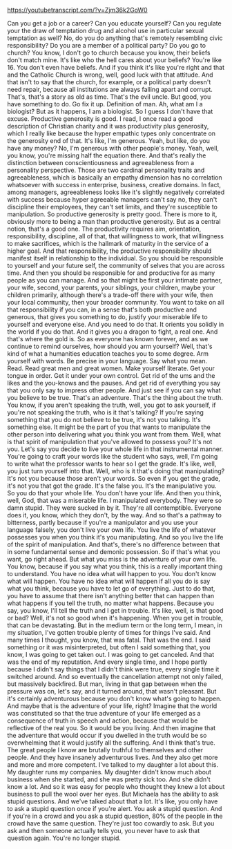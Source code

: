 https://youtubetranscript.com/?v=Zjm36k2GoW0

 Can you get a job or a career? Can you educate yourself? Can you regulate your the draw of temptation drug and alcohol use in particular sexual temptation as well? No, do you do anything that's remotely resembling civic responsibility? Do you are a member of a political party? Do you go to church? You know, I don't go to church because you know, their beliefs don't match mine. It's like who the hell cares about your beliefs? You're like 16. You don't even have beliefs. And if you think it's like you're right and that and the Catholic Church is wrong, well, good luck with that attitude. And that isn't to say that the church, for example, or a political party doesn't need repair, because all institutions are always falling apart and corrupt. That's, that's a story as old as time. That's the evil uncle. But good, you have something to do. Go fix it up. Definition of man. Ah, what am I a biologist? But as it happens, I am a biologist. So I guess I don't have that excuse. Productive generosity is good. I read, I once read a good description of Christian charity and it was productivity plus generosity, which I really like because the hyper empathic types only concentrate on the generosity end of that. It's like, I'm generous. Yeah, but like, do you have any money? No, I'm generous with other people's money. Yeah, well, you know, you're missing half the equation there. And that's really the distinction between conscientiousness and agreeableness from a personality perspective. Those are two cardinal personality traits and agreeableness, which is basically an empathy dimension has no correlation whatsoever with success in enterprise, business, creative domains. In fact, among managers, agreeableness looks like it's slightly negatively correlated with success because hyper agreeable managers can't say no, they can't discipline their employees, they can't set limits, and they're susceptible to manipulation. So productive generosity is pretty good. There is more to it, obviously more to being a man than productive generosity. But as a central notion, that's a good one. The productivity requires aim, orientation, responsibility, discipline, all of that, that willingness to work, that willingness to make sacrifices, which is the hallmark of maturity in the service of a higher goal. And that responsibility, the productive responsibility should manifest itself in relationship to the individual. So you should be responsible to yourself and your future self, the community of selves that you are across time. And then you should be responsible for and productive for as many people as you can manage. And so that might be first your intimate partner, your wife, second, your parents, your siblings, your children, maybe your children primarily, although there's a trade-off there with your wife, then your local community, then your broader community. You want to take on all that responsibility if you can, in a sense that's both productive and generous, that gives you something to do, justify your miserable life to yourself and everyone else. And you need to do that. It orients you solidly in the world if you do that. And it gives you a dragon to fight, a real one. And that's where the gold is. So as everyone has known forever, and as we continue to remind ourselves, how should you arm yourself? Well, that's kind of what a humanities education teaches you to some degree. Arm yourself with words. Be precise in your language. Say what you mean. Read. Read great men and great women. Make yourself literate. Get your tongue in order. Get it under your own control. Get rid of the ums and the likes and the you-knows and the pauses. And get rid of everything you say that you only say to impress other people. And just see if you can say what you believe to be true. That's an adventure. That's the thing about the truth. You know, if you aren't speaking the truth, well, you got to ask yourself, if you're not speaking the truth, who is it that's talking? If you're saying something that you do not believe to be true, it's not you talking. It's something else. It might be the part of you that wants to manipulate the other person into delivering what you think you want from them. Well, what is that spirit of manipulation that you've allowed to possess you? It's not you. Let's say you decide to live your whole life in that instrumental manner. You're going to craft your words like the student who says, well, I'm going to write what the professor wants to hear so I get the grade. It's like, well, you just turn yourself into that. Well, who is it that's doing that manipulating? It's not you because those aren't your words. So even if you get the grade, it's not you that got the grade. It's the false you. It's the manipulative you. So you do that your whole life. You don't have your life. And then you think, well, God, that was a miserable life. I manipulated everybody. They were so damn stupid. They were sucked in by it. They're all contemptible. Everyone does it, you know, which they don't, by the way. And so that's a pathway to bitterness, partly because if you're a manipulator and you use your language falsely, you don't live your own life. You live the life of whatever possesses you when you think it's you manipulating. And so you live the life of the spirit of manipulation. And that's, there's no difference between that in some fundamental sense and demonic possession. So if that's what you want, go right ahead. But what you miss is the adventure of your own life. You know, because if you say what you think, this is a really important thing to understand. You have no idea what will happen to you. You don't know what will happen. You have no idea what will happen if all you do is say what you think, because you have to let go of everything. Just to do that, you have to assume that there isn't anything better that can happen than what happens if you tell the truth, no matter what happens. Because you say, you know, I'll tell the truth and I get in trouble. It's like, well, is that good or bad? Well, it's not so good when it's happening. When you get in trouble, that can be devastating. But in the medium term or the long term, I mean, in my situation, I've gotten trouble plenty of times for things I've said. And many times I thought, you know, that was fatal. That was the end. I said something or it was misinterpreted, but often I said something that, you know, I was going to get taken out. I was going to get canceled. And that was the end of my reputation. And every single time, and I hope partly because I didn't say things that I didn't think were true, every single time it switched around. And so eventually the cancellation attempt not only failed, but massively backfired. But man, living in that gap between when the pressure was on, let's say, and it turned around, that wasn't pleasant. But it's certainly adventurous because you don't know what's going to happen. And maybe that is the adventure of your life, right? Imagine that the world was constituted so that the true adventure of your life emerged as a consequence of truth in speech and action, because that would be reflective of the real you. So it would be you living. And then imagine that the adventure that would occur if you dwelled in the truth would be so overwhelming that it would justify all the suffering. And I think that's true. The great people I know are brutally truthful to themselves and other people. And they have insanely adventurous lives. And they also get more and more and more competent. I've talked to my daughter a lot about this. My daughter runs my companies. My daughter didn't know much about business when she started, and she was pretty sick too. And she didn't know a lot. And so it was easy for people who thought they knew a lot about business to pull the wool over her eyes. But Michaela has the ability to ask stupid questions. And we've talked about that a lot. It's like, you only have to ask a stupid question once if you're alert. You ask a stupid question. And if you're in a crowd and you ask a stupid question, 80% of the people in the crowd have the same question. They're just too cowardly to ask. But you ask and then someone actually tells you, you never have to ask that question again. You're no longer stupid.